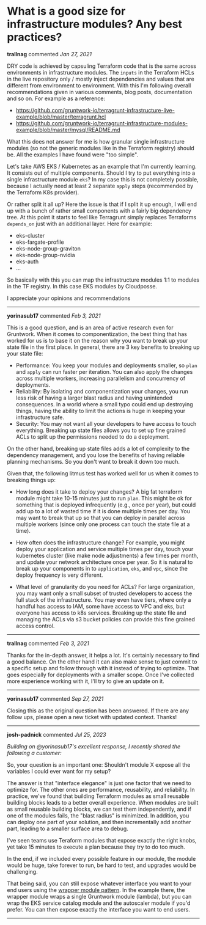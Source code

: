 # What is a good size for infrastructure modules? Any best practices?

**trallnag** commented *Jan 27, 2021*

DRY code is achieved by capsuling Terraform code that is the same across environments in infrastructure modules. The `inputs` in the Terraform HCLs in the live repository only / mostly inject dependencies and values that are different from environment to environment. With this I'm following overall recommendations given in various comments, blog posts, documentation and so on. For example as a reference:

- <https://github.com/gruntwork-io/terragrunt-infrastructure-live-example/blob/master/terragrunt.hcl>
- <https://github.com/gruntwork-io/terragrunt-infrastructure-modules-example/blob/master/mysql/README.md>

What this does not answer for me is how granular single infrastructure modules (so not the generic modules like in the Terraform registry) should be. All the examples I have found were "too simple".

Let's take AWS EKS / Kubernetes as an example that I'm currently learning. It consists out of multiple components. Should I try to put everything into a single infrastructure module `eks`? In my case this is not completely possible, because I actually need at least 2 separate `apply` steps (recommended by the Terraform K8s provider).

Or rather split it all up? Here the issue is that if I split it up enough, I will end up with a bunch of rather small components with a fairly big dependency tree. At this point it starts to feel like Terragrunt simply replaces Terraforms `depends_on` just with an additional layer. Here for example:

- eks-cluster
- eks-fargate-profile
- eks-node-group-graviton
- eks-node-group-nvidia
- eks-auth
- ...

So basically with this you can map the infrastructure modules 1:1 to modules in the TF registry. In this case EKS modules by Cloudposse.

I appreciate your opinions and recommendations 
<br />
***


**yorinasub17** commented *Feb 3, 2021*

This is a good question, and is an area of active research even for Gruntwork. When it comes to componentization, the best thing that has worked for us is to base it on the reason why you want to break up your state file in the first place. In general, there are 3 key benefits to breaking up your state file:

- Performance: You keep your modules and deployments smaller, so `plan` and `apply` can run faster per iteration. You can also apply the changes across multiple workers, increasing parallelism and concurrency of deployments.
- Reliability: By isolating and componentization your changes, you run less risk of having a larger blast radius and having unintended consequences. In a world where a small typo could end up destroying things, having the ability to limit the actions is huge in keeping your infrastructure safe.
- Security: You may not want all your developers to have access to touch everything. Breaking up state files allows you to set up fine grained ACLs to split up the permissions needed to do a deployment.

On the other hand, breaking up state files adds a lot of complexity to the dependency management, and you lose the benefits of having reliable planning mechanisms. So you don't want to break it down too much.

Given that, the following litmus test has worked well for us when it comes to breaking things up:

- How long does it take to deploy your changes? A big fat terraform module might take 10-15 minutes just to run `plan`. This might be ok for something that is deployed infrequently (e.g., once per year), but could add up to a lot of wasted time if it is done multiple times per day. You may want to break that up so that you can deploy in parallel across multiple workers (since only one process can touch the state file at a time).

- How often does the infrastructure change? For example, you might deploy your application and service multiple times per day, touch your kubernetes cluster (like make node adjustments) a few times per month, and update your network architecture once per year. So it is natural to break up your components in to `application`, `eks`, and `vpc`, since the deploy frequency is very different.

- What level of granularity do you need for ACLs? For large organization, you may want only a small subset of trusted developers to access the full stack of the infrastructure. You may even have tiers, where only a handful has access to IAM, some have access to VPC and eks, but everyone has access to k8s services. Breaking up the state file and managing the ACLs via s3 bucket policies can provide this fine grained access control.
***

**trallnag** commented *Feb 3, 2021*

Thanks for the in-depth answer, it helps a lot. It's certainly necessary to find a good balance. On the other hand it can also make sense to just commit to a specific setup and follow through with it instead of trying to optimize. That goes especially for deployments with a smaller scope. Once I've collected more experience working with it, I'll try to give an update on it.
***

**yorinasub17** commented *Sep 27, 2021*

Closing this as the original question has been answered. If there are any follow ups, please open a new ticket with updated context. Thanks!
***

**josh-padnick** commented *Jul 25, 2023*

_Building on @yorinasub17's excellent response, I recently shared the following a customer:_

So, your question is an important one: Shouldn't module X expose all the variables I could ever want for my setup?

The answer is that "interface elegance" is just one factor that we need to optimize for. The other ones are performance, reusability, and reliability. In practice, we've found that building Terraform modules as small reusable building blocks leads to a better overall experience. When modules are built as small reusable building blocks, we can test them independently, and if one of the modules fails, the "blast radius" is minimized. In addition, you can deploy one part of your solution, and then incrementally add another part, leading to a smaller surface area to debug.

I've seen teams use Teraform modules that expose exactly the right knobs, yet take 15 minutes to execute a plan because they try to do too much. 

In the end, if we included every possible feature in our module, the module would be huge, take forever to run, be hard to test, and upgrades would be challenging. 

That being said, you can still expose whatever interface you want to your end users using the [wrapper module pattern](https://docs.gruntwork.io/library/usage/customizing-modules/#creating-a-wrapper-module). In the example there, the wrapper module wraps a single Gruntwork module (lambda), but you can wrap the EKS service catalog module and the autoscaler module if you'd prefer. You can then expose exactly the interface you want to end users.
***

